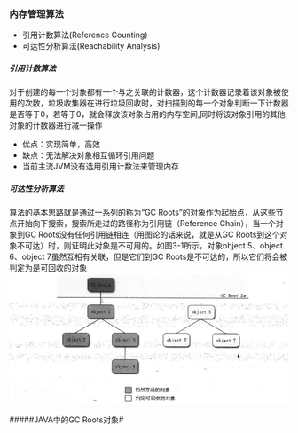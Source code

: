 ### 内存管理算法

* 引用计数算法\(Reference Counting\)
* 可达性分析算法\(Reachability Analysis\)

##### 引用计数算法

对于创建的每一个对象都有一个与之关联的计数器，这个计数器记录着该对象被使用的次数，垃圾收集器在进行垃圾回收时，对扫描到的每一个对象判断一下计数器是否等于0，若等于0，就会释放该对象占用的内存空间,同时将该对象引用的其他对象的计数器进行减一操作

* 优点：实现简单，高效
* 缺点：无法解决对象相互循环引用问题
* 当前主流JVM没有选用引用计数法来管理内存

##### 可达性分析算法

算法的基本思路就是通过一系列的称为“GC Roots”的对象作为起始点，从这些节点开始向下搜索，搜索所走过的路径称为引用链（Reference Chain），当一个对象到GC Roots没有任何引用链相连（用图论的话来说，就是从GC Roots到这个对象不可达）时，则证明此对象是不可用的。如图3-1所示，对象object 5、object 6、object 7虽然互相有关联，但是它们到GC Roots是不可达的，所以它们将会被判定为是可回收的对象
![](/assets/20170729164201.png)


#####JAVA中的GC Roots对象#

